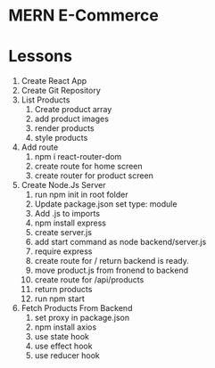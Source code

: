 # MERN E-Commerce

# Lessons

1. Create React App
2. Create Git Repository
3. List Products
   1. Create product array
   2. add product images
   3. render products
   4. style products
4. Add route
   1. npm i react-router-dom
   2. create route for home screen
   3. create router for product screen
5. Create Node.Js Server
   1. run npm init in root folder
   2. Update package.json set type: module
   3. Add .js to imports
   4. npm install express
   5. create server.js
   6. add start command as node backend/server.js
   7. require express
   8. create route for / return backend is ready.
   9. move product.js from fronend to backend
   10. create route for /api/products
   11. return products
   12. run npm start
6. Fetch Products From Backend
   1. set proxy in package.json
   2. npm install axios
   3. use state hook
   4. use effect hook
   5. use reducer hook
